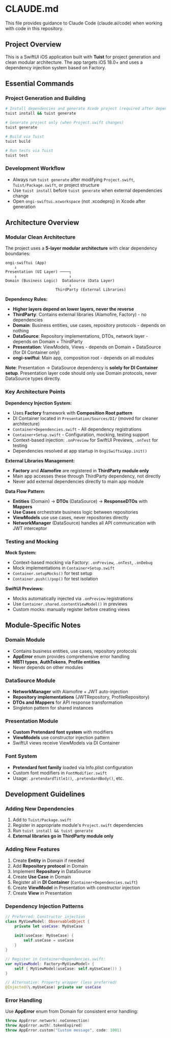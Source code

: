 # CLAUDE.md

This file provides guidance to Claude Code (claude.ai/code) when working with code in this repository.

## Project Overview

This is a SwiftUI iOS application built with **Tuist** for project generation and clean modular architecture. The app targets iOS 18.0+ and uses a dependency injection system based on Factory.

## Essential Commands

### Project Generation and Building
```bash
# Install dependencies and generate Xcode project (required after dependency changes)
tuist install && tuist generate

# Generate project only (when Project.swift changes)
tuist generate  

# Build via Tuist
tuist build

# Run tests via Tuist  
tuist test
```

### Development Workflow
- Always run `tuist generate` after modifying `Project.swift`, `Tuist/Package.swift`, or project structure
- Use `tuist install` before `tuist generate` when external dependencies change
- Open `ongi-swiftui.xcworkspace` (not .xcodeproj) in Xcode after generation

## Architecture Overview

### Modular Clean Architecture
The project uses a **5-layer modular architecture** with clear dependency boundaries:

```
ongi-swiftui (App) 
    ↓
Presentation (UI Layer) ────┐
    ↓                       ↓
Domain (Business Logic)  DataSource (Data Layer)
                            ↓
                      ThirdParty (External Libraries)
```

**Dependency Rules:**
- **Higher layers depend on lower layers, never the reverse**
- **ThirdParty**: Contains external libraries (Alamofire, Factory) - no dependencies
- **Domain**: Business entities, use cases, repository protocols - depends on nothing
- **DataSource**: Repository implementations, DTOs, network layer - depends on Domain + ThirdParty  
- **Presentation**: ViewModels, Views - depends on Domain + DataSource (for DI Container only)
- **ongi-swiftui**: Main app, composition root - depends on all modules

**Note**: Presentation → DataSource dependency is **solely for DI Container setup**. Presentation layer code should only use Domain protocols, never DataSource types directly.

### Key Architecture Points

**Dependency Injection System:**
- Uses **Factory** framework with **Composition Root pattern**
- DI Container located in `Presentation/Sources/DI/` (moved for cleaner architecture)
- `Container+Dependencies.swift` - All dependency registrations
- `Container+Setup.swift` - Configuration, mocking, testing support
- Context-based injection: `.onPreview` for SwiftUI Previews, `.onTest` for testing
- Dependencies resolved at app startup in `OngiSwiftuiApp.init()`

**External Libraries Management:**
- **Factory** and **Alamofire** are registered in **ThirdParty module only**
- Main app accesses these through ThirdParty dependency, not directly
- Never add external dependencies directly to main app module

**Data Flow Pattern:**
- **Entities** (Domain) → **DTOs** (DataSource) → **ResponseDTOs** with **Mappers**  
- **Use Cases** orchestrate business logic between repositories
- **ViewModels** use use cases, never repositories directly
- **NetworkManager** (DataSource) handles all API communication with JWT interceptor

### Testing and Mocking

**Mock System:**
- Context-based mocking via Factory: `.onPreview`, `.onTest`, `.onDebug`
- Mock implementations in `Container+Setup.swift` 
- `Container.setupMocks()` for test setup
- `Container.push()/pop()` for test isolation

**SwiftUI Previews:**
- Mocks automatically injected via `.onPreview` registrations
- Use `Container.shared.contentViewModel()` in previews
- Custom mocks: manually register before creating views

## Module-Specific Notes

### Domain Module
- Contains business entities, use cases, repository protocols
- **AppError** enum provides comprehensive error handling
- **MBTI types**, **AuthTokens**, **Profile entities**
- Never depends on other modules

### DataSource Module  
- **NetworkManager** with Alamofire + JWT auto-injection
- **Repository implementations** (JWTRepository, ProfileRepository)
- **DTOs and Mappers** for API response transformation
- Singleton pattern for shared instances

### Presentation Module
- **Custom Pretendard font system** with modifiers
- **ViewModels** use constructor injection pattern
- SwiftUI views receive ViewModels via DI Container

### Font System
- **Pretendard font family** loaded via Info.plist configuration
- Custom font modifiers in `FontModifier.swift`
- Usage: `.pretendardTitle1()`, `.pretendardBody()`, etc.

## Development Guidelines

### Adding New Dependencies
1. Add to `Tuist/Package.swift`
2. Register in appropriate module's `Project.swift` dependencies
3. Run `tuist install && tuist generate`
4. **External libraries go in ThirdParty module only**

### Adding New Features
1. Create **Entity** in Domain if needed
2. Add **Repository protocol** in Domain  
3. Implement **Repository** in DataSource
4. Create **Use Case** in Domain
5. Register all in **DI Container** (`Container+Dependencies.swift`)
6. Create **ViewModel** in Presentation with constructor injection
7. Create **View** in Presentation

### Dependency Injection Patterns
```swift
// Preferred: Constructor injection
class MyViewModel: ObservableObject {
    private let useCase: MyUseCase
    
    init(useCase: MyUseCase) {
        self.useCase = useCase
    }
}

// Register in Container+Dependencies.swift:
var myViewModel: Factory<MyViewModel> {
    self { MyViewModel(useCase: self.myUseCase()) }
}

// Alternative: Property wrapper (less preferred)  
@Injected(\.myUseCase) private var useCase
```

### Error Handling
Use **AppError** enum from Domain for consistent error handling:
```swift
throw AppError.network(.noConnection)
throw AppError.auth(.tokenExpired) 
throw AppError.custom("Custom message", code: 1001)
```
